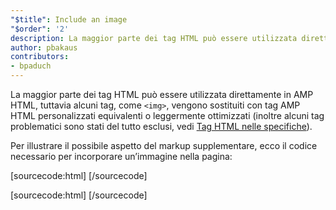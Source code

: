 ```yaml
---
"$title": Include an image
"$order": '2'
description: La maggior parte dei tag HTML può essere utilizzata direttamente in AMP HTML, ma alcuni tag, come il tag <img>, vengono sostituiti con tag AMP HTML equivalenti o leggermente migliorati
author: pbakaus
contributors:
- bpaduch
---
```


La maggior parte dei tag HTML può essere utilizzata direttamente in AMP HTML, tuttavia alcuni tag, come `<img>`, vengono sostituiti con tag AMP HTML personalizzati equivalenti o leggermente ottimizzati (inoltre alcuni tag problematici sono stati del tutto esclusi, vedi [Tag HTML nelle specifiche](../../../../documentation/guides-and-tutorials/learn/spec/amphtml.md)).

Per illustrare il possibile aspetto del markup supplementare, ecco il codice necessario per incorporare un’immagine nella pagina:

[sourcecode:html]
<amp-img src="welcome.jpg" alt="Welcome" height="400" width="800"></amp-img>
[/sourcecode]

[sourcecode:html] <amp-img src="welcome.jpg" alt="Welcome" height="400" width="800"></amp-img> [/sourcecode]
